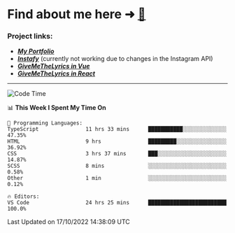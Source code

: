 # Find about me here ➜ [🧑](https://pauabella.dev)

### Project links:
- ***[My Portfolio](https://pauabella.dev)***
- ***[Instafy](https://instafy.me)*** (currently not working due to changes in the Instagram API)
- ***[GiveMeTheLyrics in Vue](https://lyrics.pauabella.dev)***
- ***[GiveMeTheLyrics in React](https://pauabella.dev/GiveMeTheLyrics)***

---
<!--START_SECTION:waka-->
![Code Time](http://img.shields.io/badge/Code%20Time-1%2C554%20hrs%2059%20mins-blue)

📊 **This Week I Spent My Time On** 

```text
💬 Programming Languages: 
TypeScript               11 hrs 33 mins      ███████████░░░░░░░░░░░░░░   47.35% 
HTML                     9 hrs               █████████░░░░░░░░░░░░░░░░   36.92% 
CSS                      3 hrs 37 mins       ███░░░░░░░░░░░░░░░░░░░░░░   14.87% 
SCSS                     8 mins              ░░░░░░░░░░░░░░░░░░░░░░░░░   0.58% 
Other                    1 min               ░░░░░░░░░░░░░░░░░░░░░░░░░   0.12%

🔥 Editors: 
VS Code                  24 hrs 25 mins      █████████████████████████   100.0%

```


 Last Updated on 17/10/2022 14:38:09 UTC
<!--END_SECTION:waka-->

